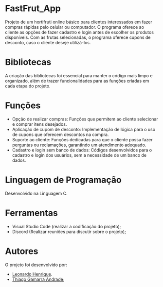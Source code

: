 # FastFrut_App

Projeto de um hortifruti online básico para clientes interessados em fazer compras rápidas pelo celular ou computador. O programa oferece ao cliente as opções de fazer cadastro e login antes de escolher os produtos disponíveis. Com as frutas selecionadas, o programa oferece cupons de desconto, caso o cliente deseje utilizá-los.

# Bibliotecas

A criação das bibliotecas foi essencial para manter o código mais limpo e organizado, além de trazer funcionalidades para as funções criadas em cada etapa do projeto.

# Funções

- Opção de realizar compras: Funções que permitem ao cliente selecionar e comprar itens desejados.
- Aplicação de cupom de desconto: Implementação de lógica para o uso de cupons que oferecem descontos na compra.
- Suporte ao cliente: Funções dedicadas para que o cliente possa fazer perguntas ou reclamações, garantindo um atendimento adequado.
- Cadastro e login sem banco de dados: Códigos desenvolvidos para o cadastro e login dos usuários, sem a necessidade de um banco de dados.

# Linguagem de Programação

Desenvolvido na Linguagem C.

# Ferramentas

- Visual Studio Code (realizar a codificação do projeto);
- Discord (Realizar reuniões para discutir sobre o projeto);

# Autores

O projeto foi desenvolvido por:

- [Leonardo Henrique](https://github.com/uleohb).
- [Thiago Gamarra Andrade](https://github.com/69Faker);
